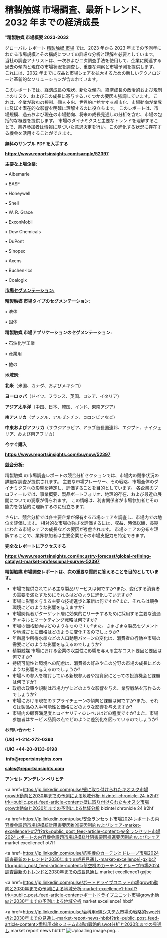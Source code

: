 # 精製触媒 市場調査、最新トレンド、2032 年までの経済成長

"<strong>精製触媒 市場概要 2023-2032</strong>

グローバル レポート <a href=https://www.reportsinsights.com/sample/52397>精製触媒 市場</a> では、2023 年から 2023 年までの予測年にわたる市場規模とその構成についての詳細な分析と理解を必要としています。 当社の調査アナリストは、一次および二次調査手法を使用して、企業に関連する過去の傾向と現在の市場状況を調査し、重要な洞察と市場予測を提供します。 これには、2032 年までに収益と市場シェアを拡大​​するための新しいテクノロジーと革新的なソリューションが含まれています。

このレポートでは、経済成長の現状、新たな傾向、経済成長の政治的および規制上のリスク、およびこの成長に寄与するいくつかの要因も強調しています。 これは、企業が政府の規制、個人支出、世界的に拡大する都市化、市場動向が業界に及ぼす潜在的な影響を明確に理解するのに役立ちます。 このレポートは、市場規模、過去および現在の市場動向、将来の成長見通しの分析を含む、市場の包括的な概要を提供します。 市場のダイナミクスと主要なトレンドを理解することで、業界参加者は情報に基づいた意思決定を行い、この進化する状況に存在する機会を活用することができます。

<strong><b>無料のサンプル PDF を入手する</b></strong>

<a href=https://www.reportsinsights.com/sample/52397><strong><u>https://www.reportsinsights.com/sample/52397</u></strong></a>

<strong>主要な上場企業:</strong>

• Albemarle

• BASF

• Honeywell

• Shell

• W. R. Grace

• ExxonMobil

• Dow Chemicals

• DuPont

• Sinopec

• Axens

• Buchen-Ics

• Coalogix

<strong><u>市場セグメンテーション</u></strong><strong><u>:</u></strong>

<strong>精製触媒 市場タイプのセグメンテーション:</strong>

• 液体

• 固体

<strong>精製触媒 市場アプリケーションのセグメンテーション:</strong>

• 石油化学工業

• 産業用

• 他の

<strong><u>地域別</u></strong><strong><u>:</u></strong>

<strong>北米</strong>（米国、カナダ、およびメキシコ）

<strong>ヨーロッパ</strong>（ドイツ、フランス、英国、ロシア、イタリア）

<strong>アジア太平洋</strong>（中国、日本、韓国、インド、東南アジア）

<strong>南アメリカ</strong>（ブラジル、アルゼンチン、コロンビアなど）

<strong>中東およびアフリカ</strong>（サウジアラビア、アラブ首長国連邦、エジプト、ナイジェリア、および南アフリカ）

<strong>今すぐ購入</strong>

<a href=https://www.reportsinsights.com/buynow/52397><strong><u>https://www.reportsinsights.com/buynow/52397</u></strong></a>

<strong><u>競合分析:</u></strong>

精製触媒 の市場調査レポートの競合分析セクションでは、市場内の競争状況の詳細な調査が提供されます。 主要な市場プレーヤー、その戦略、市場全体のダイナミクスへの影響を特定し、評価することを目的としています。 各企業のプロフィールでは、事業概要、製品ポートフォリオ、地理的存在、および最近の展開についての洞察が得られます。 この情報は、利害関係者が市場参加者とその能力を包括的に理解するのに役立ちます。

さらに、競合分析では各主要企業が保有する市場シェアを調査し、市場内での地位を評価します。 相対的な市場の強さを評価するには、収益、時価総額、長期にわたる市場シェアの成長などの要因が考慮されます。 市場シェアの分布を理解することで、業界参加者は主要企業とその市場支配力を特定できます。

<strong>完全なレポートにアクセスする</strong>

<a href=https://www.reportsinsights.com/industry-forecast/global-refining-catalyst-market-professional-survey-52397><strong><u><b>https://www.reportsinsights.com/industry-forecast/global-refining-catalyst-market-professional-survey-52397</b></u></strong></a>

<strong><b>精製触媒 市場調査レポートは、次の重要な質問に答えることを目的としています。</b></strong>
<ul>
  <li>市場で提供されている主な製品/サービスは何ですか?また、変化する消費者の需要を満たすためにそれらはどのように進化していますか?</li>
  <li>市場に影響を与える主要な技術進歩と革新は何ですか?また、それらは競争環境にどのような影響を与えますか?</li>
  <li>市場関係者がターゲット層に効果的にリーチするために採用する主要な流通チャネルとマーケティング戦略は何ですか?</li>
  <li>市場の価格動向はどのようなものですか?また、さまざまな製品セグメントや地域ごとに価格はどのように変化するのでしょうか?</li>
  <li>年齢層や所得水準などの人口動態パターンの変化は、消費者の行動や市場の需要にどのような影響を与えるのでしょうか?</li>
  <li>精製触媒 市場における企業の収益性に影響を与える主なコスト要因と要因は何ですか?</li>
  <li>持続可能性と環境への配慮は、消費者の好みやこの分野の市場の成長にどのような影響を与えるのでしょうか?</li>
  <li>市場への参入を検討している新規参入者や投資家にとっての投資機会と課題は何ですか?</li>
  <li>政府の政策や規制は市場力学にどのような影響を与え、業界戦略を形作るのでしょうか?</li>
  <li>市場における現在のサプライチェーンの傾向と課題は何ですか?また、それらは製品の入手可能性と価格にどのような影響を与えますか?</li>
  <li>市場内の顧客満足度とロイヤリティのレベルはどの程度ですか?また、市場参加者はサービス品質の点でどのように差別化を図っているのでしょうか?</li>
</ul>
<strong>お問い合わせ：</strong>

<strong>(US) +1-214-272-0393</strong>

<strong>(UK) +44-20-8133-9198</strong>

<strong> </strong><a href=info@reportsinsights.com><strong><u>info@reportsinsights.com</u></strong></a>

<a href=sales@reportsinsights.com><strong><u>sales@reportsinsights.com</u></strong></a>

<strong>アンセレ アンデレン ベリヒテ</strong>

<a href=https://jp.linkedin.com/pulse/壁に取り付けられたキオスク市場growth動向と2030年までの予測による地域分析-bizintel-chronicle-24-ir2hf?trk=public_post_feed-article-content>壁に取り付けられたキオスク市場growth動向と2030年までの予測による地域分析 bizintel chronicle 24 ir2hf</a>

<a href=https://jp.linkedin.com/pulse/安全ランセット市場2024レポートの内容機会課題市場規模統計阻害要因推進要因制約およびシェア-market-excellence1-ot7ff?trk=public_post_feed-article-content>安全ランセット市場2024レポートの内容機会課題市場規模統計阻害要因推進要因制約およびシェア market excellence1 ot7ff</a>

<a href=https://jp.linkedin.com/pulse/航空機のカーテンとドレープ市場2024調査最新のトレンドと2030年までの成長見通し-market-excellence1-gxjbc?trk=public_post_feed-article-content>航空機のカーテンとドレープ市場2024調査最新のトレンドと2030年までの成長見通し market excellence1 gxjbc</a>

<a href=https://jp.linkedin.com/pulse/ボートドライブユニット市場growth動向と2030年までの予測による地域分析-market-excellence1-hbxlf?trk=public_post_feed-article-content>ボートドライブユニット市場growth動向と2030年までの予測による地域分析 market excellence1 hbxlf</a>

<a href=https://jp.linkedin.com/pulse/歯科用x線システム市場の戦略的swot分析と2030年までの見通し-market-report-news-hbtbf?trk=public_post_feed-article-content>歯科用x線システム市場の戦略的swot分析と2030年までの見通し market report news hbtbf</a>"
![Uploading image.png…]()
